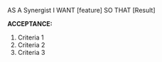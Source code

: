 AS A Synergist
I WANT [feature]
SO THAT [Result]

**ACCEPTANCE:**
1. Criteria 1
2. Criteria 2
3. Criteria 3

